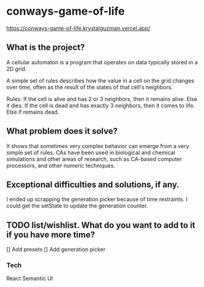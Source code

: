 # conways-game-of-life

https://conways-game-of-life.krystalguzman.vercel.app/

## What is the project?
A cellular automaton is a program that operates on data typically stored in a 2D grid.

A simple set of rules describes how the value in a cell on the grid changes over time, often as the result of the states of that cell's neighbors.

Rules:
If the cell is alive and has 2 or 3 neighbors, then it remains alive. Else it dies.
If the cell is dead and has exactly 3 neighbors, then it comes to life. Else if remains dead.

## What problem does it solve?
It shows that sometimes very complex behavior can emerge from a very simple set of rules.
CAs have been used in biological and chemical simulations and other areas of research, such as CA-based computer processors, and other numeric techniques.

## Exceptional difficulties and solutions, if any.
I ended up scrapping the generation picker because of time restraints.  I could  get the setState to update the generation counter.

## TODO list/wishlist. What do you want to add to it if you have more time?
[] Add presets
[] Add generation picker

### Tech
React
Semantic UI